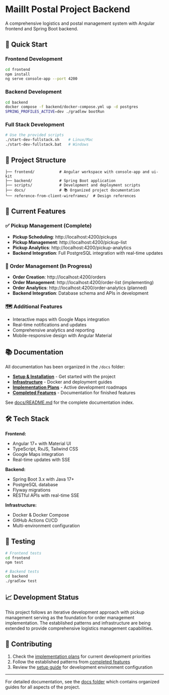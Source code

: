 # MailIt Postal Project Backend

A comprehensive logistics and postal management system with Angular frontend and Spring Boot backend.

## 🚀 Quick Start

### Frontend Development
```bash
cd frontend
npm install
ng serve console-app --port 4200
```

### Backend Development
```bash
cd backend
docker compose -f backend/docker-compose.yml up -d postgres
SPRING_PROFILES_ACTIVE=dev ./gradlew bootRun
```

### Full Stack Development
```bash
# Use the provided scripts
./start-dev-fullstack.sh    # Linux/Mac
./start-dev-fullstack.bat   # Windows
```

## 📁 Project Structure

```
├── frontend/           # Angular workspace with console-app and ui-kit
├── backend/            # Spring Boot application
├── scripts/            # Development and deployment scripts
├── docs/               # 📚 Organized project documentation
└── reference-from-client-wireframes/  # Design references
```

## 🎯 Current Features

### ✅ Pickup Management (Complete)
- **Pickup Scheduling**: http://localhost:4200/pickups
- **Pickup Management**: http://localhost:4200/pickup-list  
- **Pickup Analytics**: http://localhost:4200/pickup-analytics
- **Backend Integration**: Full PostgreSQL integration with real-time updates

### 🔄 Order Management (In Progress)
- **Order Creation**: http://localhost:4200/orders
- **Order Management**: http://localhost:4200/order-list (implementing)
- **Order Analytics**: http://localhost:4200/order-analytics (planned)
- **Backend Integration**: Database schema and APIs in development

### 🗺️ Additional Features
- Interactive maps with Google Maps integration
- Real-time notifications and updates
- Comprehensive analytics and reporting
- Mobile-responsive design with Angular Material

## 📚 Documentation

All documentation has been organized in the `/docs` folder:

- **[Setup & Installation](docs/setup/)** - Get started with the project
- **[Infrastructure](docs/infrastructure/)** - Docker and deployment guides  
- **[Implementation Plans](docs/implementation/)** - Active development roadmaps
- **[Completed Features](docs/completed/)** - Documentation for finished features

See [docs/README.md](docs/README.md) for the complete documentation index.

## 🛠️ Tech Stack

**Frontend:**
- Angular 17+ with Material UI
- TypeScript, RxJS, Tailwind CSS
- Google Maps integration
- Real-time updates with SSE

**Backend:**
- Spring Boot 3.x with Java 17+
- PostgreSQL database
- Flyway migrations
- RESTful APIs with real-time SSE

**Infrastructure:**
- Docker & Docker Compose
- GitHub Actions CI/CD
- Multi-environment configuration

## 🧪 Testing

```bash
# Frontend tests
cd frontend
npm test

# Backend tests  
cd backend
./gradlew test
```

## 📈 Development Status

This project follows an iterative development approach with pickup management serving as the foundation for order management implementation. The established patterns and infrastructure are being extended to provide comprehensive logistics management capabilities.

## 🤝 Contributing

1. Check the [implementation plans](docs/implementation/) for current development priorities
2. Follow the established patterns from [completed features](docs/completed/)
3. Review the [setup guide](docs/setup/) for development environment configuration

---

For detailed documentation, see the [docs folder](docs/) which contains organized guides for all aspects of the project.